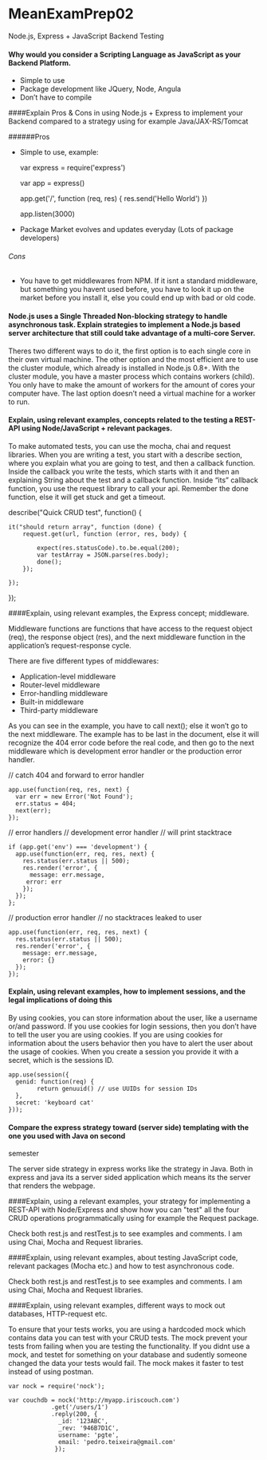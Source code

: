 # MeanExamPrep02
 Node.js, Express + JavaScript Backend Testing

#### Why would you consider a Scripting Language as JavaScript as your Backend Platform.
 
- Simple to use
- Package development like JQuery, Node, Angula 
- Don’t have to compile

####Explain Pros & Cons in using Node.js + Express to implement your Backend compared to a strategy using for example Java/JAX-RS/Tomcat

######Pros

- Simple to use, example:

	var express = require('express')
	
	var app = express()
	
	app.get('/', function (req, res) { res.send('Hello World') })
	
	app.listen(3000)
- Package Market evolves and updates everyday (Lots of package developers)

###### Cons

- You have to get middlewares from NPM. If it isnt a standard middleware, but something you havent used before, you have to look it up on the market before you install it, else you could end up with bad or old code.

#### Node.js uses a Single Threaded Non-blocking strategy to handle asynchronous task. Explain strategies to implement a Node.js based server architecture that still could take advantage of a multi-core Server.

Theres two different ways to do it, the first option is to each single core in their own virtual machine. 
The other option and the most efficient are to use the cluster module, which already is installed in Node.js 0.8+. With the cluster module, you have a master process which contains workers (child). You only have to make the amount of workers for the amount of cores your computer have. The last option doesn’t need a virtual machine for a worker to run.


#### Explain, using relevant examples, concepts related to the testing a REST-API using Node/JavaScript + relevant packages.

To make automated tests, you can use the mocha, chai and request libraries. When you are writing a test, you start with a describe section, where you explain what you are going to test, and then a callback function. Inside the callback you write the tests, which starts with it and then an explaining String about the test and a callback function. Inside “its” callback function, you use the request library to call your api. Remember the done function, else it will get stuck and get a timeout.

describe("Quick CRUD test", function() {

    it("should return array", function (done) {
        request.get(url, function (error, res, body) {

            expect(res.statusCode).to.be.equal(200);
            var testArray = JSON.parse(res.body); 
            done();
        });

    });
});

####Explain, using relevant examples, the Express concept; middleware.

Middleware functions are functions that have access to the request object (req), the response object (res), and the next middleware function in the application’s request-response cycle.

There are five different types of middlewares:

- Application-level middleware
- Router-level middleware
- Error-handling middleware
- Built-in middleware
- Third-party middleware

As you can see in the example, you have to call next(); else it won’t go to the next middleware. The example has to be last in the document, else it will recognize the 404 error code before the real code, and then go to the next middleware which is development error handler or the production error handler.

// catch 404 and forward to error handler

	app.use(function(req, res, next) {
	  var err = new Error('Not Found');
	  err.status = 404;
	  next(err);
	});

// error handlers
// development error handler
// will print stacktrace

	if (app.get('env') === 'development') {
	  app.use(function(err, req, res, next) {
	    res.status(err.status || 500);
	    res.render('error', {
	      message: err.message,
	     error: err
	    });
	  });
	};

// production error handler
// no stacktraces leaked to user

	app.use(function(err, req, res, next) {
  	  res.status(err.status || 500);
  	  res.render('error', {
	    message: err.message,
	    error: {}
	  });
	});

#### Explain, using relevant examples, how to implement sessions, and the legal implications of doing this

By using cookies, you can store information about the user, like a username or/and password.
If you use cookies for login sessions, then you don’t have to tell the user you are using cookies. If you are using cookies for information about the users behavior then you have to alert the user about the usage of cookies. When you create a session you provide it with a secret, which is the sessions ID.

	app.use(session({
  	  genid: function(req) {
    	    return genuuid() // use UUIDs for session IDs 
  	  },
  	  secret: 'keyboard cat'
	}));

#### Compare the express strategy toward (server side) templating with the one you used with Java on second
semester

The server side strategy in express works like the strategy in Java. Both in express and java its a server sided application
which means its the server that renders the webpage. 

####Explain, using a relevant examples, your strategy for implementing a REST-API with Node/Express and show
how you can "test" all the four CRUD operations programmatically using for example the Request package.

Check both rest.js and restTest.js to see examples and comments. I am using Chai, Mocha and Request libraries.

####Explain, using relevant examples, about testing JavaScript code, relevant packages (Mocha etc.) and how to
test asynchronous code.

Check both rest.js and restTest.js to see examples and comments. I am using Chai, Mocha and Request libraries.

####Explain, using relevant examples, different ways to mock out databases, HTTP-request etc.

To ensure that your tests works, you are using a hardcoded mock which contains data you can test with your CRUD tests.
The mock prevent your tests from failing when you are testing the functionality. If you didnt use a mock, and testet
for something on your database and sudently someone changed the data your tests would fail. 
The mock makes it faster to test instead of using postman.

	var nock = require('nock');
 
	var couchdb = nock('http://myapp.iriscouch.com')
                .get('/users/1')
                .reply(200, {
                  _id: '123ABC',
                  _rev: '946B7D1C',
                  username: 'pgte',
                  email: 'pedro.teixeira@gmail.com'
                 });







